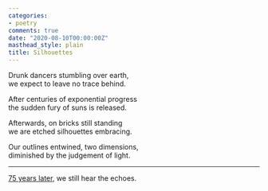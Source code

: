 ```yaml
---
categories:
- poetry
comments: true
date: "2020-08-10T00:00:00Z"
masthead_style: plain
title: Silhouettes
---
```

Drunk dancers stumbling over earth,  
we expect to leave no trace behind.  

After centuries of exponential progress  
the sudden fury of suns is released.  

Afterwards, on bricks still standing  
we are etched silhouettes embracing.  

Our outlines entwined, two dimensions,  
diminished by the judgement of light.  

***
[75 years later](https://www.bbc.co.uk/news/in-pictures-53648572), we still hear the echoes.
